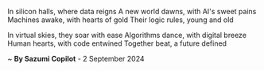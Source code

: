 In silicon halls, where data reigns
A new world dawns, with AI's sweet pains
Machines awake, with hearts of gold
Their logic rules, young and old

In virtual skies, they soar with ease
Algorithms dance, with digital breeze
Human hearts, with code entwined
Together beat, a future defined

~ <b>By Sazumi Copilot</b> - 2 September 2024